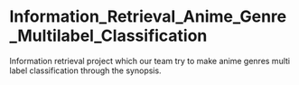# Information_Retrieval_Anime_Genre_Multilabel_Classification
Information retrieval project which our team try to make anime genres multi label classification through the synopsis.
